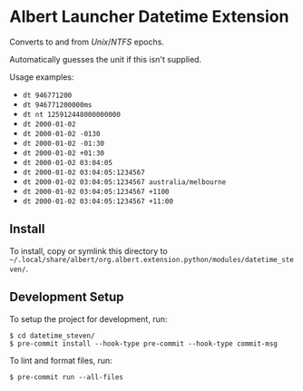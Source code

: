 # Albert Launcher Datetime Extension
Converts to and from *Unix*/*NTFS* epochs.

Automatically guesses the unit if this isn't supplied.

Usage examples:

- `dt 946771200`
- `dt 946771200000ms`
- `dt nt 125912448000000000`
- `dt 2000-01-02`
- `dt 2000-01-02 -0130`
- `dt 2000-01-02 -01:30`
- `dt 2000-01-02 +01:30`
- `dt 2000-01-02 03:04:05`
- `dt 2000-01-02 03:04:05:1234567`
- `dt 2000-01-02 03:04:05:1234567 australia/melbourne`
- `dt 2000-01-02 03:04:05:1234567 +1100`
- `dt 2000-01-02 03:04:05:1234567 +11:00`

## Install
To install, copy or symlink this directory to `~/.local/share/albert/org.albert.extension.python/modules/datetime_steven/`.

## Development Setup
To setup the project for development, run:

    $ cd datetime_steven/
    $ pre-commit install --hook-type pre-commit --hook-type commit-msg

To lint and format files, run:

    $ pre-commit run --all-files
